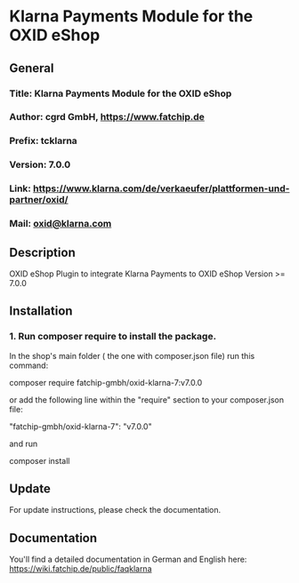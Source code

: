 Klarna Payments Module for the OXID eShop
=============================================================

## General ##

### Title: Klarna Payments Module for the OXID eShop
### Author: cgrd GmbH, https://www.fatchip.de
### Prefix: tcklarna
### Version: 7.0.0
### Link: https://www.klarna.com/de/verkaeufer/plattformen-und-partner/oxid/
### Mail: oxid@klarna.com

## Description ##

OXID eShop Plugin to integrate Klarna Payments to OXID eShop Version >= 7.0.0

## Installation ##


### 1. Run composer require to install the package.

In the shop's main folder ( the one with composer.json file) run this command:

  composer require fatchip-gmbh/oxid-klarna-7:v7.0.0

or add the following line within the "require" section to your composer.json file:

  "fatchip-gmbh/oxid-klarna-7": "v7.0.0"

and run 

  composer install

## Update ##
For update instructions, please check the documentation.  

## Documentation ##

You'll find a detailed documentation in German and English here: https://wiki.fatchip.de/public/faqklarna
